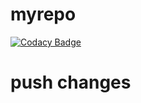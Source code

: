 # myrepo

[![Codacy Badge](https://api.codacy.com/project/badge/Grade/adff56fc282d406aace595759f896ee6)](https://app.codacy.com/gh/Khushbu-Majithia-261406/myrepo?utm_source=github.com&utm_medium=referral&utm_content=Khushbu-Majithia-261406/myrepo&utm_campaign=Badge_Grade_Settings)

# push changes